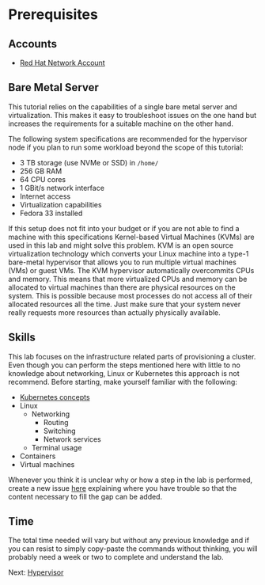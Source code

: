 # Prerequisites

## Accounts

* [Red Hat Network Account](https://www.redhat.com)

## Bare Metal Server

This tutorial relies on the capabilities of a single bare metal server and
virtualization. This makes it easy to troubleshoot issues on the one hand but
increases the requirements for a suitable machine on the other hand.

The following system specifications are recommended for the hypervisor node if
you plan to run some workload beyond the scope of this tutorial:

* 3 TB storage (use NVMe or SSD) in `/home/`
* 256 GB RAM
* 64 CPU cores
* 1 GBit/s network interface
* Internet access
* Virtualization capabilities
* Fedora 33 installed

If this setup does not fit into your budget or if you are not able to find a
machine with this specifications Kernel-based Virtual Machines (KVMs) are used
in this lab and might solve this problem. KVM is an open source virtualization
technology which converts your Linux machine into a type-1 bare-metal hypervisor
that allows you to run multiple virtual machines (VMs) or guest VMs. The KVM
hypervisor automatically overcommits CPUs and memory. This means that more
virtualized CPUs and memory can be allocated to virtual machines than there are
physical resources on the system. This is possible because most processes do not
access all of their allocated resources all the time. Just make sure that your
system never really requests more resources than actually physically available.

## Skills

This lab focuses on the infrastructure related parts of provisioning a cluster.
Even though you can perform the steps mentioned here with little to no knowledge
about networking, Linux or Kubernetes this approach is not recommend. Before
starting, make yourself familiar with the following:

* [Kubernetes concepts](https://kubernetes.io/docs/concepts/)
* Linux
  * Networking
    * Routing
    * Switching
    * Network services
  * Terminal usage
* Containers
* Virtual machines

Whenever you think it is unclear why or how a step in the lab is performed,
create a new issue [here](https://github.com/openshift/okd/issues/new/choose)
explaining where you have trouble so that the content necessary to fill the gap
can be added.

## Time

The total time needed will vary but without any previous knowledge and if you
can resist to simply copy-paste the commands without thinking, you will probably
need a week or two to complete and understand the lab.

Next: [Hypervisor](01-hypervisor.md)
